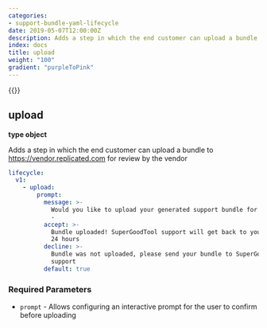 ```yaml
---
categories:
- support-bundle-yaml-lifecycle
date: 2019-05-07T12:00:00Z
description: Adds a step in which the end customer can upload a bundle to https://vendor.replicated.com for review by the vendor
index: docs
title: upload
weight: "100"
gradient: "purpleToPink"
---
```


{{<legacynotice>}}

## upload

**type object**

Adds a step in which the end customer can upload a bundle to https://vendor.replicated.com for review by the vendor


```yaml
lifecycle:
  v1:
    - upload:
        prompt:
          message: >-
            Would you like to upload your generated support bundle for review?
            - 
          accept: >-
            Bundle uploaded! SuperGoodTool support will get back to you within
            24 hours
          decline: >-
            Bundle was not uploaded, please send your bundle to SuperGoodTool
            support
          default: true
```


### Required Parameters


- `prompt` - Allows configuring an interactive prompt for the user to confirm before uploading

